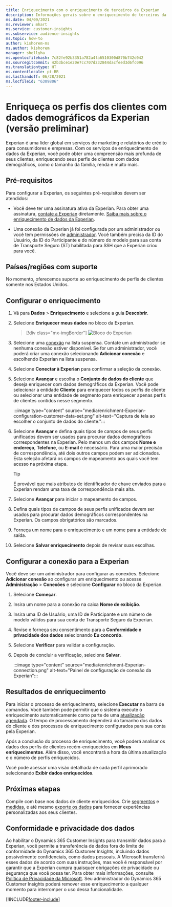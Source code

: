 ```yaml
---
title: Enriquecimento com o enriquecimento de terceiros da Experian
description: Informações gerais sobre o enriquecimento de terceiros da Experian.
ms.date: 04/09/2021
ms.reviewer: mhart
ms.service: customer-insights
ms.subservice: audience-insights
ms.topic: how-to
author: kishorem-ms
ms.author: kishorem
manager: shellyha
ms.openlocfilehash: 7c82fe92b3351a782a4fa6510300d870b742d042
ms.sourcegitcommit: 42b3bce1e20e7cc707d232844dacfeed3d6fc096
ms.translationtype: HT
ms.contentlocale: pt-BR
ms.lasthandoff: 06/28/2021
ms.locfileid: "6309806"
---
```

# <a name="enrich-customer-profiles-with-demographics-from-experian-preview"></a>Enriqueça os perfis dos clientes com dados demográficos da Experian (versão preliminar)

Experian é uma líder global em serviços de marketing e relatórios de crédito para consumidores e empresas. Com os serviços de enriquecimento de dados da Experian, você pode obter uma compreensão mais profunda de seus clientes, enriquecendo seus perfis de clientes com dados demográficos, como o tamanho da família, renda e muito mais.

## <a name="prerequisites"></a>Pré-requisitos

Para configurar a Experian, os seguintes pré-requisitos devem ser atendidos:

- Você deve ter uma assinatura ativa da Experian. Para obter uma assinatura, [contate a Experian](https://www.experian.com/marketing-services/contact) diretamente. [Saiba mais sobre o enriquecimento de dados da Experian](https://www.experian.com/marketing-services/microsoft?cmpid=ems_web_mci_cdppage).

- Uma conexão da Experian já foi configurada por um administrador *ou* você tem permissões de [administrador](permissions.md#administrator). Você também precisa da ID do Usuário, da ID do Participante e do número do modelo para sua conta de Transporte Seguro (ST) habilitada para SSH que a Experian criou para você.

## <a name="supported-countriesregions"></a>Países/regiões com suporte

No momento, oferecemos suporte ao enriquecimento de perfis de clientes somente nos Estados Unidos.

## <a name="configure-the-enrichment"></a>Configurar o enriquecimento

1. Vá para **Dados** > **Enriquecimento** e selecione a guia **Descobrir**.

1. Selecione **Enriquecer meus dados** no bloco da Experian.

   > [!div class="mx-imgBorder"]
   > ![Bloco do Experian](media/experian-tile.png "Experian tile")
   > 

1. Selecione uma [conexão](connections.md) na lista suspensa. Contate um administrador se nenhuma conexão estiver disponível. Se for um administrador, você poderá criar uma conexão selecionando **Adicionar conexão** e escolhendo Experian na lista suspensa. 

1. Selecione **Conectar à Experian** para confirmar a seleção da conexão.

1.  Selecione **Avançar** e escolha o **Conjunto de dados do cliente** que deseja enriquecer com dados demográficos da Experian. Você pode selecionar a entidade **Cliente** para enriquecer todos os perfis de cliente ou selecionar uma entidade de segmento para enriquecer apenas perfis de clientes contidos nesse segmento.

    :::image type="content" source="media/enrichment-Experian-configuration-customer-data-set.png" alt-text="Captura de tela ao escolher o conjunto de dados do cliente.":::

1. Selecione **Avançar** e defina quais tipos de campos de seus perfis unificados devem ser usados para procurar dados demográficos correspondentes na Experian. Pelo menos um dos campos **Nome e endereço**, **Telefone**, ou **E-mail** é necessário. Para uma maior precisão de correspondência, até dois outros campos podem ser adicionados. Esta seleção afetará os campos de mapeamento aos quais você tem acesso na próxima etapa.

    > [!TIP]
    > É provável que mais atributos de identificador de chave enviados para a Experian rendam uma taxa de correspondência mais alta.

1. Selecione **Avançar** para iniciar o mapeamento de campos.

1. Defina quais tipos de campos de seus perfis unificados devem ser usados para procurar dados demográficos correspondentes na Experian. Os campos obrigatórios são marcados.

1. Forneça um nome para o enriquecimento e um nome para a entidade de saída.

1. Selecione **Salvar enriquecimento** depois de revisar suas escolhas.

## <a name="configure-the-connection-for-experian"></a>Configurar a conexão para a Experian 

Você deve ser um administrador para configurar as conexões. Selecione **Adicionar conexão** ao configurar um enriquecimento *ou* acesse **Administração** > **Conexões** e selecione **Configurar** no bloco da Experian.

1. Selecione **Começar**.

1. Insira um nome para a conexão na caixa **Nome de exibição**.

1. Insira uma ID de Usuário, uma ID de Participante e um número de modelo válidos para sua conta de Transporte Seguro da Experian.

1. Revise e forneça seu consentimento para a **Conformidade e privacidade dos dados** selecionando **Eu concordo**.

1. Selecione **Verificar** para validar a configuração.

1. Depois de concluir a verificação, selecione **Salvar**.
   
   :::image type="content" source="media/enrichment-Experian-connection.png" alt-text="Painel de configuração de conexão da Experian":::

## <a name="enrichment-results"></a>Resultados de enriquecimento

Para iniciar o processo de enriquecimento, selecione **Executar** na barra de comandos. Você também pode permitir que o sistema execute o enriquecimento automaticamente como parte de uma [atualização agendada](system.md#schedule-tab). O tempo de processamento dependerá do tamanho dos dados do cliente e dos processos de enriquecimento configurados para sua conta pela Experian.

Após a conclusão do processo de enriquecimento, você poderá analisar os dados dos perfis de clientes recém-enriquecidos em **Meus enriquecimentos**. Além disso, você encontrará a hora da última atualização e o número de perfis enriquecidos.

Você pode acessar uma visão detalhada de cada perfil aprimorado selecionando **Exibir dados enriquecidos**.

## <a name="next-steps"></a>Próximas etapas

Compile com base nos dados de cliente enriquecidos. Crie [segmentos](segments.md) e [medidas](measures.md), e até mesmo [exporte os dados](export-destinations.md) para fornecer experiências personalizadas aos seus clientes.

## <a name="data-privacy-and-compliance"></a>Conformidade e privacidade dos dados

Ao habilitar o Dynamics 365 Customer Insights para transmitir dados para a Experian, você permite a transferência de dados fora do limite de conformidade do Dynamics 365 Customer Insights, incluindo dados possivelmente confidenciais, como dados pessoais. A Microsoft transferirá esses dados de acordo com suas instruções, mas você é responsável por garantir que a Experian cumpra quaisquer obrigações de privacidade ou segurança que você possa ter. Para obter mais informações, consulte [Política de Privacidade da Microsoft](https://go.microsoft.com/fwlink/?linkid=396732).
Seu administrador do Dynamics 365 Customer Insights poderá remover esse enriquecimento a qualquer momento para interromper o uso dessa funcionalidade.


[!INCLUDE[footer-include](../includes/footer-banner.md)]
